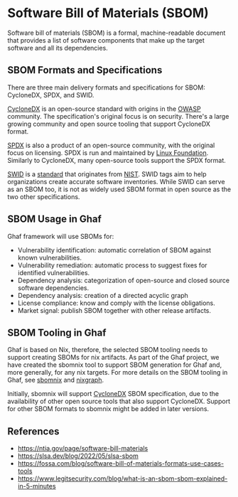 # Software Bill of Materials (SBOM)

Software bill of materials (SBOM) is a formal, machine-readable document that provides a list of software components that make up the target software and all its dependencies.


## SBOM Formats and Specifications

There are three main delivery formats and specifications for SBOM: CycloneDX, SPDX, and SWID.

[CycloneDX](https://cyclonedx.org/specification/overview/) is an open-source standard with origins in the [OWASP](https://en.wikipedia.org/wiki/OWASP) community. The specification's original focus is on security. There's a large growing community and open source tooling that support CycloneDX format.

[SPDX](https://spdx.dev/specifications/) is also a product of an open-source community, with the original focus on licensing. SPDX is run and maintained by [Linux Foundation](https://en.wikipedia.org/wiki/Linux_Foundation). Similarly to CycloneDX, many open-source tools support the SPDX format. 

[SWID](https://nvd.nist.gov/products/swid) is a [standard](https://www.iso.org/standard/65666.html) that originates from [NIST](https://www.nist.gov/). SWID tags aim to help organizations create accurate software inventories. While SWID can serve as an SBOM too, it is not as widely used SBOM format in open source as the two other specifications.


## SBOM Usage in Ghaf

Ghaf framework will use SBOMs for:

- Vulnerability identification: automatic correlation of SBOM against known vulnerabilities.
- Vulnerability remediation: automatic process to suggest fixes for identified vulnerabilities.
- Dependency analysis: categorization of open-source and closed source software dependencies.
- Dependency analysis: creation of a directed acyclic graph
- License compliance: know and comply with the license obligations.
- Market signal: publish SBOM together with other release artifacts.


## SBOM Tooling in Ghaf

Ghaf is based on Nix, therefore, the selected SBOM tooling needs to support creating SBOMs for nix artifacts. As part of the Ghaf project, we have created the sbomnix tool to support SBOM generation for Ghaf and, more generally, for any nix targets. For more details on the SBOM tooling in Ghaf, see [sbomnix](https://github.com/tiiuae/sbomnix#sbomnix) and [nixgraph](https://github.com/tiiuae/sbomnix/blob/main/doc/nixgraph.md#nixgraph).

Initially, sbomnix will support [CycloneDX](https://cyclonedx.org/specification/overview/) SBOM specification, due to the availability of other open source tools that also support CycloneDX. Support for other SBOM formats to sbomnix might be added in later versions.


## References

- <https://ntia.gov/page/software-bill-materials>
- <https://slsa.dev/blog/2022/05/slsa-sbom>
- <https://fossa.com/blog/software-bill-of-materials-formats-use-cases-tools>
- <https://www.legitsecurity.com/blog/what-is-an-sbom-sbom-explained-in-5-minutes>